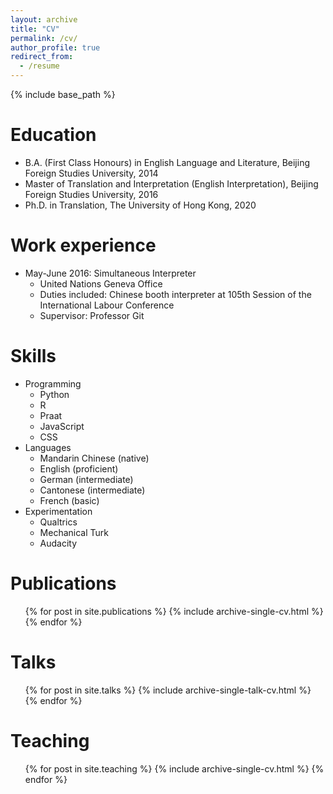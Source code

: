 ```yaml
---
layout: archive
title: "CV"
permalink: /cv/
author_profile: true
redirect_from:
  - /resume
---
```


{% include base_path %}

Education
======
* B.A. (First Class Honours) in English Language and Literature, Beijing Foreign Studies University, 2014
* Master of Translation and Interpretation (English Interpretation), Beijing Foreign Studies University, 2016
* Ph.D. in Translation, The University of Hong Kong, 2020

Work experience
======
* May-June 2016: Simultaneous Interpreter
  * United Nations Geneva Office
  * Duties included: Chinese booth interpreter at 105th Session of the International Labour Conference
  * Supervisor: Professor Git

  
Skills
======
* Programming
  * Python
  * R
  * Praat
  * JavaScript
  * CSS
* Languages
  * Mandarin Chinese (native)
  * English (proficient)
  * German (intermediate)
  * Cantonese (intermediate)
  * French (basic)
* Experimentation
  * Qualtrics
  * Mechanical Turk
  * Audacity

Publications
======
  <ul>{% for post in site.publications %}
    {% include archive-single-cv.html %}
  {% endfor %}</ul>
  
Talks
======
  <ul>{% for post in site.talks %}
    {% include archive-single-talk-cv.html %}
  {% endfor %}</ul>
  
Teaching
======
  <ul>{% for post in site.teaching %}
    {% include archive-single-cv.html %}
  {% endfor %}</ul>
  
